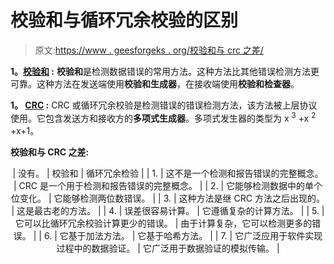 # 校验和与循环冗余校验的区别

> 原文:[https://www . geesforgeks . org/校验和与 crc 之差/](https://www.geeksforgeeks.org/difference-between-checksum-and-crc/)

**1。[校验和](https://www.geeksforgeeks.org/error-detection-code-checksum/) :**
**校验和**是检测数据错误的常用方法。这种方法比其他错误检测方法更可靠。这种方法在发送端使用**校验和生成器**，在接收端使用**校验和检查器**。

**1。 [CRC](https://www.geeksforgeeks.org/modulo-2-binary-division/) :**
CRC 或循环冗余校验是检测错误的错误检测方法，该方法被上层协议使用。它包含发送方和接收方的**多项式生成器**。多项式发生器的类型为 x <sup>3</sup> +x <sup>2</sup> +x+1。

**校验和与 CRC 之差:**

<center>

| 没有。 | 校验和 | 循环冗余检验 |
| 1. | 这不是一个检测和报告错误的完整概念。 | CRC 是一个用于检测和报告错误的完整概念。 |
| 2. | 它能够检测数据中的单个位变化。 | 它能够检测两位数错误。 |
| 3. | 这种方法是继 CRC 方法之后出现的。 | 这是最古老的方法。 |
| 4. | 误差很容易计算。 | 它遵循复杂的计算方法。 |
| 5. | 它可以比循环冗余校验计算更少的错误。 | 由于计算复杂，它可以检测更多的错误。 |
| 6. | 它基于加法方法。 | 它基于哈希方法。 |
| 7. | 它广泛应用于软件实现过程中的数据验证。 | 它广泛用于数据验证的模拟传输。 |

</center>